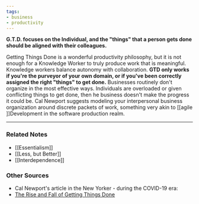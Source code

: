 ```yaml
---
tags:
- business
- productivity
---
```

**G.T.D. focuses on the Individual, and the "things" that a person gets done should be aligned with their colleagues.**

Getting Things Done is a wonderful productivity philosophy, but it is not enough for a Knowledge Worker to truly produce work that is meaningful. Knowledge workers balance autonomy with collaboration. **GTD only works if you're the purveyor of your own domain, or if you've been correctly assigned the right "things" to get done.** Businesses routinely don't organize in the most effective ways. Individuals are overloaded or given conflicting things to get done, then he business doesn't make the progress it could be. Cal Newport suggests modeling your interpersonal business organization around discrete packets of work, something very akin to [[agile ]]Development in the software production realm. 

---

### Related Notes
- [[Essentialism]] 
- [[Less, but Better]] 
- [[Interdependence]]

### Other Sources
- Cal Newport's article in the New Yorker - during the COVID-19 era:
- [The Rise and Fall of Getting Things Done](https://www.newyorker.com/tech/annals-of-technology/the-rise-and-fall-of-getting-things-done)